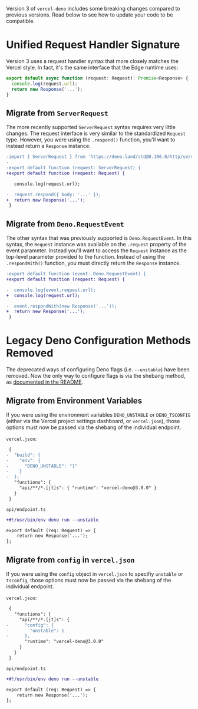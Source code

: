 Version 3 of `vercel-deno` includes some breaking changes compared to previous versions. Read below to see how to update your code to be compatible.

# Unified Request Handler Signature

Version 3 uses a request handler syntax that more closely matches the Vercel style. In fact, it's the same interface that the Edge runtime uses:

```ts
export default async function (request: Request): Promise<Response> {
  console.log(request.url);
  return new Response('...');
}
```

## Migrate from `ServerRequest`

The more recently supported `ServerRequest` syntax requires very little changes. The request interface is very similar to the standardized `Request` type. However, you were using the `.respond()` function, you'll want to instead return a `Response` instance.

```diff
-import { ServerRequest } from 'https://deno.land/std@0.106.0/http/server.ts';
-
-export default function (request: ServerRequest) {
+export default function (request: Request) {

   console.log(request.url);

-  request.respond({ body: '...' });
+  return new Response('...');
 }
```

## Migrate from `Deno.RequestEvent`

The other syntax that was previously supported is `Deno.RequestEvent`. In this syntax, the `Request` instance was available on the `.request` property of the event parameter. Instead you'll want to access the `Request` instance as the top-level parameter provided to the function. Instead of using the `.respondWith()` function, you must directly return the `Response` instance.

```diff
-export default function (event: Deno.RequestEvent) {
+export default function (request: Request) {

-  console.log(event.request.url);
+  console.log(request.url);

-  event.respondWith(new Response('...'));
+  return new Response('...');
 }
```

# Legacy Deno Configuration Methods Removed

The deprecated ways of configuring Deno flags (i.e. `--unstable`) have been removed. Now the only way to configure flags is via the shebang method, as [documented in the README](../README.md#configuration).

## Migrate from Environment Variables

If you were using the environment variables `DENO_UNSTABLE` or `DENO_TSCONFIG` (either via the Vercel project settings dashboard, or `vercel.json`), those options must now be passed via the shebang of the individual endpoint.

`vercel.json`:

```diff
 {
-  "build": {
-    "env": {
-      "DENO_UNSTABLE": "1"
-    }
-  },
   "functions": {
     "api/**/*.[jt]s": { "runtime": "vercel-deno@3.0.0" }
   }
 }
```

`api/endpoint.ts`

```diff
+#!/usr/bin/env deno run --unstable

export default (req: Request) => {
	return new Response('...');
};
```

## Migrate from `config` in `vercel.json`

If you were using the `config` object in `vercel.json` to specifiy `unstable` or `tsconfig`, those options must now be passed via the shebang of the individual endpoint.

`vercel.json`:

```diff
 {
   "functions": {
     "api/**/*.[jt]s": {
-      "config": {
-        "unstable": 1
-      },
       "runtime": "vercel-deno@3.0.0"
     }
   }
 }
```

`api/endpoint.ts`

```diff
+#!/usr/bin/env deno run --unstable

export default (req: Request) => {
	return new Response('...');
};
```